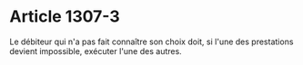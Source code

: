 # Article 1307-3

<p>Le débiteur qui n'a pas fait connaître son choix doit, si l'une des prestations devient impossible, exécuter l'une des autres.</p>